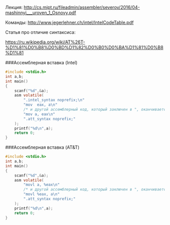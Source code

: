 Лекция:
http://cs.mipt.ru/fileadmin/assembler/severov/2016/04-mashinnyi___uroven_1_Osnovy.pdf

Команды:
http://www.jegerlehner.ch/intel/IntelCodeTable.pdf

Статья про отличие синтаксиса:

https://ru.wikipedia.org/wiki/AT%26T-%D1%81%D0%B8%D0%BD%D1%82%D0%B0%D0%BA%D1%81%D0%B8%D1%81

###Ассемблерная вставка (Intel)

```c
#include <stdio.h>
int a,b;
int main()
{
    scanf("%d",&a);
    asm volatile(
        ".intel_syntax noprefix;\n"
        "mov  eax, a\n"
        /* и другой ассемблерный код, который заключен в ", оканчивается на \n */
        "mov a, eax\n"
        ".att_syntax noprefix;"
    );
    printf("%d\n",a);
    return 0;
}
```

###Ассемблерная вставка (AT&T)
```c
#include <stdio.h>
int a,b;
int main()
{
    scanf("%d",&a);
    asm volatile(
        "movl a, %eax\n"
        /* и другой ассемблерный код, который заключен в ", оканчивается на \n */
        "movl %eax, a\n"
        ".att_syntax noprefix;"
    );
    printf("%d\n",a);
    return 0;
}
```
